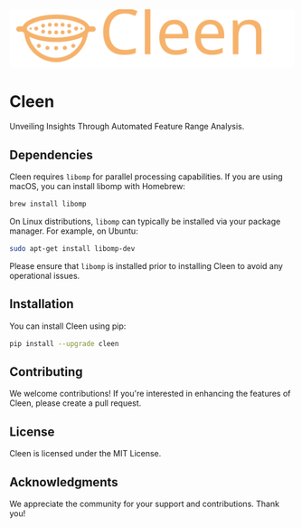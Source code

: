 <div align="center"><img src="https://github.com/yinsn/Cleen/blob/develop/docs/images/Cleen.svg" width="618"/></div>

# Cleen

Unveiling Insights Through Automated Feature Range Analysis.

## Dependencies

Cleen requires `libomp` for parallel processing capabilities. If you are using macOS, you can install libomp with Homebrew:

```bash
brew install libomp
```

On Linux distributions, `libomp` can typically be installed via your package manager. For example, on Ubuntu:

```bash
sudo apt-get install libomp-dev
```

Please ensure that `libomp` is installed prior to installing Cleen to avoid any operational issues.

## Installation

You can install Cleen using pip:

```bash
pip install --upgrade cleen
```

## Contributing

We welcome contributions! If you're interested in enhancing the features of Cleen, please create a pull request.

## License

Cleen is licensed under the MIT License.

## Acknowledgments

We appreciate the community for your support and contributions. Thank you!

